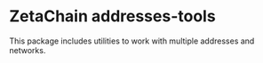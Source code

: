 # ZetaChain addresses-tools

This package includes utilities to work with multiple addresses and networks.
